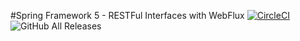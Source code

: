 #Spring Framework 5 - RESTFul Interfaces with WebFlux
[![CircleCI](https://circleci.com/gh/CyrilenBlu/spring5-webflux-rest.svg?style=svg)](https://circleci.com/gh/CyrilenBlu/spring5-webflux-rest)
<img alt="GitHub All Releases" src="https://img.shields.io/github/downloads/cyrilenblu/spring5-webflux-rest/total.svg?style=flat-square">